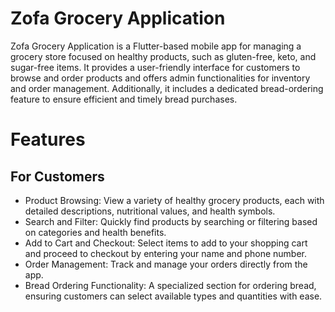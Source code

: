 # Zofa Grocery Application
Zofa Grocery Application is a Flutter-based mobile app for managing a grocery store focused on healthy products, such as gluten-free, keto, and sugar-free items. It provides a user-friendly interface for customers to browse and order products and offers admin functionalities for inventory and order management. Additionally, it includes a dedicated bread-ordering feature to ensure efficient and timely bread purchases.

# Features
## For Customers
- Product Browsing:
View a variety of healthy grocery products, each with detailed descriptions, nutritional values, and health symbols.
- Search and Filter:
Quickly find products by searching or filtering based on categories and health benefits.
- Add to Cart and Checkout:
Select items to add to your shopping cart and proceed to checkout by entering your name and phone number.
- Order Management:
Track and manage your orders directly from the app.
- Bread Ordering Functionality:
A specialized section for ordering bread, ensuring customers can select available types and quantities with ease.
